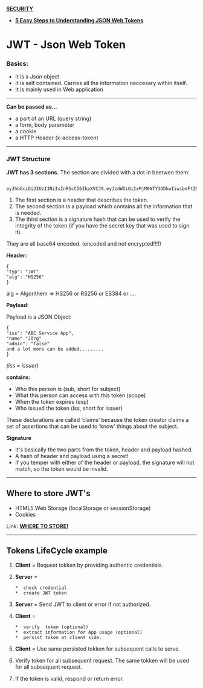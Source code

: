 [**SECURITY**](security.md)


* [**5 Easy Steps to Understanding JSON Web Tokens**](https://medium.com/vandium-software/5-easy-steps-to-understanding-json-web-tokens-jwt-1164c0adfcec)


# JWT - Json Web Token

###  Basics:

* It is a Json object
* It is self contained. Carries all the information neccesary within itself.
* It is mainly used in Web application

___


**Can be passed as...**

* a part of an URL (query string)
* a form, body parameter
* a cookie
* a HTTP Header (x-access-token)

___

### JWT Structure

**JWT has 3 sections.**
The section are divided with a dot in beetwen them:

        eyJhbGciOiJIUzI1NiIsInR5cCI6IkpXVCJ9.eyJzdWIiOiIxMjM0NTY3ODkwIiwibmFtZSI6IkpvaG4gRG9lIiwiaWF0IjoxNTE2MjM5MDIyfQ.SflKxwRJSMeKKF2QT4fwpMeJf36POk6yJV_adQssw5c


1. The first section is a header that describes the token.
2. The second section is a payload which contains all the information that is needed.
3. The third section is a signature hash that can be used to verify the integrity of the token (if you have the secret key that was used to sign it).

They are all base64 encoded. (encoded and not encrypted!!!!)

**Header:**

    {
    "typ": "JWT"
    "alg": "HS256"
    }
    
alg = Algorithem => HS256 or RS256 or ES384 or ....  

**Payload:** 

Payload is a JSON Object:


    {
    "iss": "ABC Service App",
    "name" "Jörg"
    "admin": "false"
    and a lot more can be added.........
    }
    
_(iss = issuer)_

**contains:** 
* Who this person is (sub, short for subject)
* What this person can access with this token (scope)
* When the token expires (exp)
* Who issued the token (iss, short for issuer)

These declarations are called ‘claims’ because the token creator claims a set of assertions that can be used to ‘know’ things about the subject.

**Signature**

* It's basically the two parts from the token, header and payload hashed.
* A hash of header and payload using a secret!
* If you temper with either of the header or payload, the signature will not match, so the token would be invalid.

_____

## Where to store JWT's

* HTML5 Web Storage (localStorage or sessionStorage)
* Cookies

Link:
[**WHERE TO STORE!**](https://stormpath.com/blog/where-to-store-your-jwts-cookies-vs-html5-web-storage)

____


## Tokens LifeCycle example

1. **Client** = Request tokken by providing authentic credentials.

2. **Server** = 

       *  check credential 
       *  create JWT token
       
3. **Server** = Send JWT to client or error if not authorized.

4. **Client** = 

       *  verify  token (optional)
       *  extract information for App usage (optional)
       *  persist token at client side.

5. **Client** = Use same persisted tokken for subsequent calls to serve.

6. Verify token for all subsequent request. The same tokken will be used for all subsequent request.

7. If the token is valid, respond or return error.



